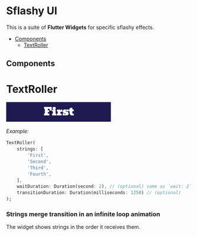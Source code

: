 # Sflashy UI

This is a suite of **Flutter Widgets** for specific sflashy effects.


- [Components](#components)
    -  [TextRoller](#textroller)

## Components

# TextRoller

![Alt text](https://github.com/doc-code-hub/sflashy_ui/blob/main/example/assets/TextRoller%20-%20Example.gif?raw=true)

*Example:*

```dart
TextRoller(
    strings: [
        'First',
        'Second',
        'Third',
        'Fourth',
    ],
    waitDuration: Duration(second: 2), // (optional) same as `wait: 2`
    transitionDuration: Duration(milliseconds: 1250) // (optional)
);
```
### Strings merge transition in an infinite loop animation


The widget shows strings in the order it receives them.

